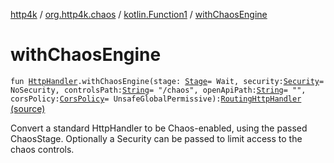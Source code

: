 [http4k](../../index.md) / [org.http4k.chaos](../index.md) / [kotlin.Function1](index.md) / [withChaosEngine](./with-chaos-engine.md)

# withChaosEngine

`fun `[`HttpHandler`](../../org.http4k.core/-http-handler.md)`.withChaosEngine(stage: `[`Stage`](../-stage.md)` = Wait, security: `[`Security`](../../org.http4k.contract.security/-security/index.md)` = NoSecurity, controlsPath: `[`String`](https://kotlinlang.org/api/latest/jvm/stdlib/kotlin/-string/index.html)` = "/chaos", openApiPath: `[`String`](https://kotlinlang.org/api/latest/jvm/stdlib/kotlin/-string/index.html)` = "", corsPolicy: `[`CorsPolicy`](../../org.http4k.filter/-cors-policy/index.md)` = UnsafeGlobalPermissive): `[`RoutingHttpHandler`](../../org.http4k.routing/-routing-http-handler/index.md) [(source)](https://github.com/http4k/http4k/blob/master/http4k-testing-chaos/src/main/kotlin/org/http4k/chaos/ChaosEngine.kt#L121)

Convert a standard HttpHandler to be Chaos-enabled, using the passed ChaosStage.
Optionally a Security can be passed to limit access to the chaos controls.

